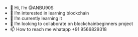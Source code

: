 - 👋 Hi, I’m @ANBU90S
- 👀 I’m interested in learning blockchain
- 🌱 I’m currently learning it
- 💞️ I’m looking to collaborate on blockchainbeginners project
- 📫 How to reach me whatapp +91 9566829318

<!---
ANBU90S/ANBU90S is a ✨ special ✨ repository because its `README.md` (this file) appears on your GitHub profile.
You can click the Preview link to take a look at your changes.
--->
